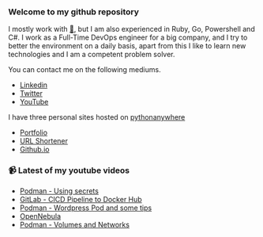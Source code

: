 ### Welcome to my github repository

I mostly work with [:snake:](https://www.python.org/), but I am also experienced in Ruby, Go, Powershell and C#. I work as a Full-Time DevOps engineer for a big company, and I try to better the environment on a daily basis, apart from this I like to learn new technologies and I am a competent problem solver.

You can contact me on the following mediums.
- [Linkedin](https://www.linkedin.com/in/r3ap3rpy)
- [Twitter](https://twitter.com/r3ap3rpy)
- [YouTube](https://www.youtube.com/channel/UC1qkMXH8d2I9DDAtBSeEHqg)

I have three personal sites hosted on [pythonanywhere](https://www.pythonanywhere.com/)
- [Portfolio](http://r3ap3rpy.pythonanywhere.com/)
- [URL Shortener](http://shortenpy.pythonanywhere.com/)
- [Github.io](https://r3ap3rpy.github.io/)

### :video_camera: Latest of my youtube videos
<!-- YOUTUBE:START -->
- [Podman - Using secrets](https://www.youtube.com/watch?v=IAUduOW7vSU)
- [GitLab - CICD   Pipeline to Docker Hub](https://www.youtube.com/watch?v=oSJN2E1uDlo)
- [Podman - Wordpress Pod and some tips](https://www.youtube.com/watch?v=yyo0NL6ThdQ)
- [OpenNebula](https://www.youtube.com/watch?v=Iyym2xrzx2k)
- [Podman - Volumes and Networks](https://www.youtube.com/watch?v=Q-_OAlfeOuo)
<!-- YOUTUBE:END -->


